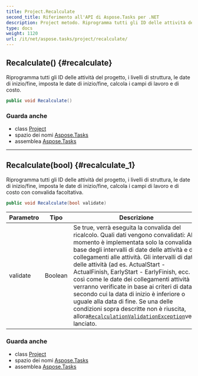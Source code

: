 ```yaml
---
title: Project.Recalculate
second_title: Riferimento all'API di Aspose.Tasks per .NET
description: Project metodo. Riprogramma tutti gli ID delle attività del progetto i livelli di struttura le date di inizio/fine imposta le date di inizio/fine calcola i campi di lavoro e di costo.
type: docs
weight: 1120
url: /it/net/aspose.tasks/project/recalculate/
---
```

## Recalculate() {#recalculate}

Riprogramma tutti gli ID delle attività del progetto, i livelli di struttura, le date di inizio/fine, imposta le date di inizio/fine, calcola i campi di lavoro e di costo.

```csharp
public void Recalculate()
```

### Guarda anche

* class [Project](../)
* spazio dei nomi [Aspose.Tasks](../../project/)
* assemblea [Aspose.Tasks](../../../)

---

## Recalculate(bool) {#recalculate_1}

Riprogramma tutti gli ID delle attività del progetto, i livelli di struttura, le date di inizio/fine, imposta le date di inizio/fine, calcola i campi di lavoro e di costo con convalida facoltativa.

```csharp
public void Recalculate(bool validate)
```

| Parametro | Tipo | Descrizione |
| --- | --- | --- |
| validate | Boolean | Se true, verrà eseguita la convalida del ricalcolo. Quali dati vengono convalidati: Al momento è implementata solo la convalida di base degli intervalli di date delle attività e dei collegamenti alle attività. Gli intervalli di date delle attività (ad es. ActualStart - ActualFinish, EarlyStart - EarlyFinish, ecc. ) così come le date dei collegamenti attività verranno verificate in base ai criteri di data secondo cui la data di inizio è inferiore o uguale alla data di fine. Se una delle condizioni sopra descritte non è riuscita, allora[`RecalculationValidationException`](../../recalculationvalidationexception/)verrà lanciato. |

### Guarda anche

* class [Project](../)
* spazio dei nomi [Aspose.Tasks](../../project/)
* assemblea [Aspose.Tasks](../../../)


